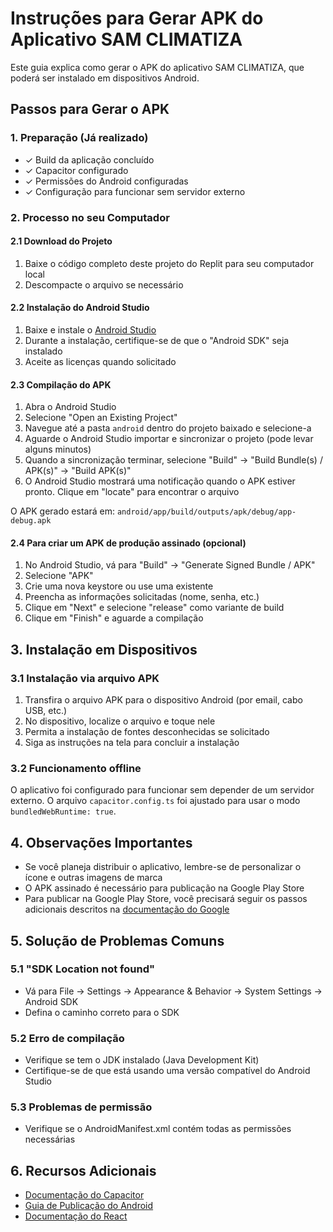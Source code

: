 # Instruções para Gerar APK do Aplicativo SAM CLIMATIZA

Este guia explica como gerar o APK do aplicativo SAM CLIMATIZA, que poderá ser instalado em dispositivos Android.

## Passos para Gerar o APK

### 1. Preparação (Já realizado)
- ✓ Build da aplicação concluído
- ✓ Capacitor configurado
- ✓ Permissões do Android configuradas
- ✓ Configuração para funcionar sem servidor externo

### 2. Processo no seu Computador

#### 2.1 Download do Projeto
1. Baixe o código completo deste projeto do Replit para seu computador local
2. Descompacte o arquivo se necessário

#### 2.2 Instalação do Android Studio
1. Baixe e instale o [Android Studio](https://developer.android.com/studio)
2. Durante a instalação, certifique-se de que o "Android SDK" seja instalado
3. Aceite as licenças quando solicitado

#### 2.3 Compilação do APK
1. Abra o Android Studio
2. Selecione "Open an Existing Project"
3. Navegue até a pasta `android` dentro do projeto baixado e selecione-a
4. Aguarde o Android Studio importar e sincronizar o projeto (pode levar alguns minutos)
5. Quando a sincronização terminar, selecione "Build" -> "Build Bundle(s) / APK(s)" -> "Build APK(s)"
6. O Android Studio mostrará uma notificação quando o APK estiver pronto. Clique em "locate" para encontrar o arquivo

O APK gerado estará em: `android/app/build/outputs/apk/debug/app-debug.apk`

#### 2.4 Para criar um APK de produção assinado (opcional)
1. No Android Studio, vá para "Build" -> "Generate Signed Bundle / APK"
2. Selecione "APK"
3. Crie uma nova keystore ou use uma existente
4. Preencha as informações solicitadas (nome, senha, etc.)
5. Clique em "Next" e selecione "release" como variante de build
6. Clique em "Finish" e aguarde a compilação

## 3. Instalação em Dispositivos

### 3.1 Instalação via arquivo APK
1. Transfira o arquivo APK para o dispositivo Android (por email, cabo USB, etc.)
2. No dispositivo, localize o arquivo e toque nele
3. Permita a instalação de fontes desconhecidas se solicitado
4. Siga as instruções na tela para concluir a instalação

### 3.2 Funcionamento offline
O aplicativo foi configurado para funcionar sem depender de um servidor externo. O arquivo `capacitor.config.ts` foi ajustado para usar o modo `bundledWebRuntime: true`.

## 4. Observações Importantes

- Se você planeja distribuir o aplicativo, lembre-se de personalizar o ícone e outras imagens de marca
- O APK assinado é necessário para publicação na Google Play Store
- Para publicar na Google Play Store, você precisará seguir os passos adicionais descritos na [documentação do Google](https://developer.android.com/studio/publish)

## 5. Solução de Problemas Comuns

### 5.1 "SDK Location not found"
- Vá para File -> Settings -> Appearance & Behavior -> System Settings -> Android SDK
- Defina o caminho correto para o SDK

### 5.2 Erro de compilação
- Verifique se tem o JDK instalado (Java Development Kit)
- Certifique-se de que está usando uma versão compatível do Android Studio

### 5.3 Problemas de permissão
- Verifique se o AndroidManifest.xml contém todas as permissões necessárias

## 6. Recursos Adicionais

- [Documentação do Capacitor](https://capacitorjs.com/docs)
- [Guia de Publicação do Android](https://developer.android.com/studio/publish)
- [Documentação do React](https://reactjs.org/docs/getting-started.html)